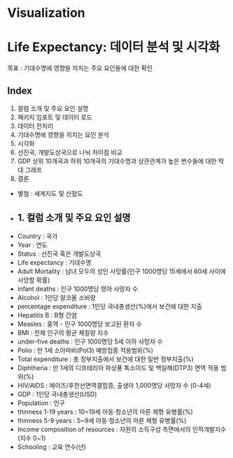 # Visualization

# Life Expectancy: 데이터 분석 및 시각화
목표 : 기대수명에 영향을 끼치는 주요 요인들에 대한 확인

## Index
1. 컬럼 소개 및 주요 요인 설명 
2. 패키지 임포트 및 데이터 로드
3. 데이터 전처리
4. 기대수명에 영향을 끼치는 요인 분석
5. 시각화
6. 선진국, 개발도상국으로 나눠 차이점 비교
7. GDP 상위 10개국과 하위 10개국의 기대수명과 상관관계가 높은 변수들에 대한 막대 그래프
8. 결론
* 별첨 : 세계지도 및 산점도

* ## 1. 컬럼 소개 및 주요 요인 설명

 - Country : 국가
 - Year : 연도
 - Status : 선진국 혹은 개발도상국
 - Life expectancy : 기대수명
 - Adult Mortality : 남녀 모두의 성인 사망률(인구 1000명당 15세에서 60세 사이에 사망할 확률)
 - infant deaths : 인구 1000명당 영아 사망자 수
 - Alcohol : 1인당 알코올 소비량
 - percentage expenditure : 1인당 국내총생산(%)에서 보건에 대한 지출
 - Hepatitis B : B형 간염
 - Measles : 홍역 - 인구 1000명당 보고된 환자 수
 - BMI : 전체 인구의 평균 체질량 지수
 - under-five deaths : 인구 1000명당 5세 이하 사망자 수
 - Polio : 만 1세 소아마비(Pol3) 예방접종 적용범위(%)
 - Total expenditure : 총 정부지출에서 보건에 대한 일반 정부지출(%)
 - Diphtheria : 만 1세의 디프테리아 파상풍 톡소이드 및 백일해(DTP3) 면역 적용 범위(%)
 - HIV/AIDS : 에이즈/후천선면역결핍증, 출생아 1,000명당 사망자 수 (0-4세)
 - GDP : 1인당 국내총생산(USD)
 - Population : 인구
 - thinness 1-19 years : 10~19세 아동·청소년의 마른 체형 유병률(%)
 - thinness 5-9 years :  5~9세 아동·청소년의 마른 체형 유병률(%)
 - Income composition of resources : 자원의 소득구성 측면에서의 인적개발지수(지수 0~1)
 - Schooling : 교육 연수(년)
